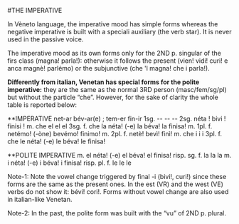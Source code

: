 #THE IMPERATIVE

In Vèneto language, the imperative mood has simple forms whereas the negative imperative is
built with a speciali auxiliary (the verb star). It is never used in the passive voice.

The imperative mood as its own forms only for the 2ND p. singular of the firs class (magna!
parla!): otherwise it follows the present (vien! vidi! curi! e anca magnè! parlémo) or the
subjunctive (che 'l magna! che i parla!).

**Differently from italian, Venetan has special forms for the polite imperative:** they are
the same as the normal 3RD person (masc/fem/sg/pl) but without the particle “che”. However,
for the sake of clarity the whole table is reported below:

**IMPERATIVE
net-ar bév-ar(e) ; tem-er fin-ir
1sg. -- -- --
2sg. néta ! bivi ! finisi !
m. che el el el 3sg.
f. che la
néta! (-e)
la
béva!
la
finisa!
m. 1pl.
f.
netémo! (-òne) bevémo! finimo!
m. 2pl.
f.
netè! bevì! finì!
m. che i i i 3pl.
f. che le
néta! (-e)
le
béva!
le
finisa!

**POLITE IMPERATIVE
m. el néta! (-e) el béva! el finisa! risp. sg.
f. la la la
m. i néta! (-e) i béva! i finisa! risp. pl.
f. le le le

Note-1: Note the vowel change triggered by final -i (bivi!, curi!) since these forms are the
same as the present ones. In the est (VR) and the west (VE) verbs do not show it: bévi! cori!.
Forms without vowel change are also used in italian-like Venetan.

Note-2: In the past, the polite form was built with the “vu” of 2ND p. plural.